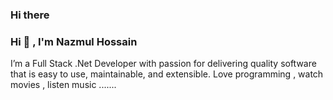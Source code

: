 ### Hi there 

<!--
**nazmulpro/nazmulpro** is a ✨ _special_ ✨ repository because its `README.md` (this file) appears on your GitHub profile.

Here are some ideas to get you started:

- 🔭 I’m currently working on ...
- 🌱 I’m currently learning ...
- 👯 I’m looking to collaborate on ...
- 🤔 I’m looking for help with ...
- 💬 Ask me about ...
- 📫 How to reach me: ...
- 😄 Pronouns: ...
- ⚡ Fun fact: ...
-->

### Hi 👋 , I'm Nazmul Hossain 

I’m a Full Stack .Net Developer with passion for delivering quality software that is easy to use, maintainable, and extensible.
Love programming , watch movies , listen music .......
